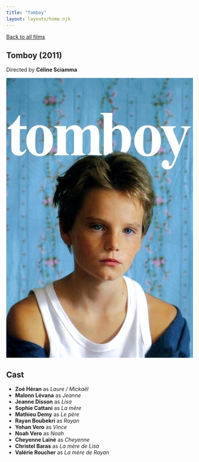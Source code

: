 ```yaml
---
title: "Tomboy"
layout: layouts/home.njk
---
```


<a href="../">Back to all films</a>

<article class="film">
  <h1>Tomboy (2011)</h1>

  <p class="director">
    Directed by <strong>Céline Sciamma</strong>
  </p>

  <img src="../films/posters/tomboy.jpg" alt="">

  <h2>
    Cast
  </h2>
  <ul>
    <li><strong>Zoé Héran</strong> as <em>Laure / Mickaël</em></li>
<li><strong>Malonn Lévana</strong> as <em>Jeanne</em></li>
<li><strong>Jeanne Disson</strong> as <em>Lisa</em></li>
<li><strong>Sophie Cattani</strong> as <em>La mère</em></li>
<li><strong>Mathieu Demy</strong> as <em>Le père</em></li>
<li><strong>Rayan Boubekri</strong> as <em>Rayan</em></li>
<li><strong>Yohan Vero</strong> as <em>Vince</em></li>
<li><strong>Noah Vero</strong> as <em>Noah</em></li>
<li><strong>Cheyenne Lainé</strong> as <em>Cheyenne</em></li>
<li><strong>Christel Baras</strong> as <em>La mère de Lisa</em></li>
<li><strong>Valérie Roucher</strong> as <em>La mère de Rayan</em></li>
  </ul>
</article>
